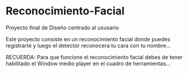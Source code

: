 # Reconocimiento-Facial

Proyecto final de Diseño centrado al ususario

Este proyecto consiste en un reconocimiento facial donde puedes registrarte y luego el detector reconocera tu cara con tu nombre...

RECUERDA: Para que funcione el reconocimiento facial debes de tener habilitado el Window medio player en el cuadro de herramientas...
